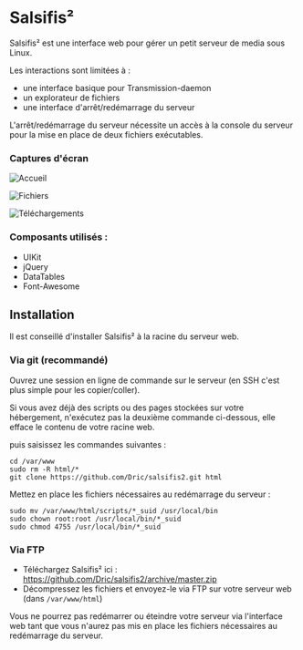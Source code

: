 # Salsifis²

Salsifis² est une interface web pour gérer un petit serveur de media sous Linux.

Les interactions sont limitées à :

- une interface basique pour Transmission-daemon
- un explorateur de fichiers
- une interface d'arrêt/redémarrage du serveur

L'arrêt/redémarrage du serveur nécessite un accès à la console du serveur pour la mise en place de deux fichiers exécutables.

### Captures d'écran

![Accueil](https://github.com/Dric/salsifis2/master/img/screenshots/home.jpg "Accueil")

![Fichiers](https://github.com/Dric/salsifis2/master/img/screenshots/files.jpg "Explorateur de fichiers")

![Téléchargements](https://github.com/Dric/salsifis2/master/img/screenshots/downloads.jpg "Téléchargements")

### Composants utilisés :

- UIKit
- jQuery
- DataTables
- Font-Awesome

## Installation

Il est conseillé d'installer Salsifis² à la racine du serveur web.

### Via git (recommandé)

Ouvrez une session en ligne de commande sur le serveur (en SSH c'est plus simple pour les copier/coller).

Si vous avez déjà des scripts ou des pages stockées sur votre hébergement, n'exécutez pas la deuxième commande ci-dessous, elle efface le contenu de votre racine web.

puis saisissez les commandes suivantes :

    cd /var/www
    sudo rm -R html/*
    git clone https://github.com/Dric/salsifis2.git html

Mettez en place les fichiers nécessaires au redémarrage du serveur :

    sudo mv /var/www/html/scripts/*_suid /usr/local/bin
    sudo chown root:root /usr/local/bin/*_suid
    sudo chmod 4755 /usr/local/bin/*_suid

### Via FTP

- Téléchargez Salsifis² ici : https://github.com/Dric/salsifis2/archive/master.zip
- Décompressez les fichiers et envoyez-le via FTP sur votre serveur web (dans `/var/www/html`)

Vous ne pourrez pas redémarrer ou éteindre votre serveur via l'interface web tant que vous n'aurez pas mis en place les fichiers nécessaires au redémarrage du serveur.

